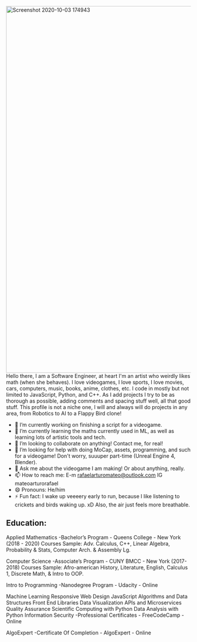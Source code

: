 


<img width="1000" alt="Screenshot 2020-10-03 174943" src="https://user-images.githubusercontent.com/59390571/95002649-6d369080-05a4-11eb-925b-30248d0f745b.png">
 Hello there, I am a Software Engineer, at heart I'm an artist who weirdly likes math (when she behaves). I love videogames, I love sports, I love movies, cars, computers, music, books, anime, clothes, etc. I code in mostly but not limited to JavaScript, Python, and C++. As I add projects I try to be as thorough as possible, adding comments and spacing stuff well, all that good stuff. This profile is not a niche one, I will and always will do projects in any area, from Robotics to AI to a Flappy Bird clone!

- 🔭 I’m currently working on finishing a script for a videogame.
- 🌱 I’m currently learning the maths currently used in ML, as well as learning lots of artistic tools and tech.
- 👯 I’m looking to collaborate on anything! Contact me, for real!
- 🤔 I’m looking for help with doing MoCap, assets, programming, and such for a videogame! Don't worry, suuuper part-time (Unreal Engine 4, Blender).
- 💬 Ask me about the videogame I am making! Or about anything, really. 
- 📫 How to reach me: E-m rafaelarturomateo@outlook.com IG mateoarturorafael
- 😄 Pronouns: He/him
- ⚡ Fun fact: I wake up veeeery early to run, because I like listening to crickets and birds waking up. xD Also, the air just feels more breathable.

## Education:

 Applied Mathematics
-Bachelor’s Program - Queens College - New York (2018 - 2020)
Courses Sample: Adv. Calculus, C++, Linear Algebra, Probability & Stats, Computer Arch. & Assembly Lg.

 Computer Science
-Associate’s Program - CUNY BMCC - New York (2017-2018)
Courses Sample: Afro-american History, Literature, English, Calculus 1, Discrete Math, & Intro to OOP.

 Intro to Programming
-Nanodegree Program - Udacity - Online 

 Machine Learning
 Responsive Web Design
 JavaScript Algorithms and Data Structures
 Front End Libraries
 Data Visualization
 APIs and Microservices
 Quality Assurance
 Scientific Computing with Python
 Data Analysis with Python
 Information Security
-Professional Certificates - FreeCodeCamp - Online

 AlgoExpert
-Certificate Of Completion - AlgoExpert - Online

